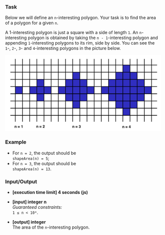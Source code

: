 ### Task

Below we will define an `n`-interesting polygon. Your task is to find the area of a polygon for a given `n`.

A 1-interesting polygon is just a square with a side of length `1`. An `n`-interesting polygon is obtained by taking the `n - 1`-interesting polygon and appending `1`-interesting polygons to its rim, side by side. You can see the `1`-, `2`-, `3`- and `4`-interesting polygons in the picture below.

![](assets/area.png)

### Example

- For `n = 2`, the output should be  
  `shapeArea(n) = 5`;
- For `n = 3`, the output should be  
  `shapeArea(n) = 13`.

### Input/Output

- **[execution time limit] 4 seconds (js)**

- **[input] integer n**  
  _Guaranteed constraints:_  
  `1 ≤ n < 10⁴`.

- **[output] integer**  
  The area of the `n`-interesting polygon.

